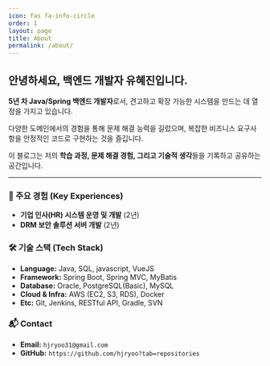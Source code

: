 ```yaml
---
icon: fas fa-info-circle
order: 1
layout: page
title: About
permalink: /about/
---
```



## 안녕하세요, 백엔드 개발자 유혜진입니다.

**5년 차 Java/Spring 백엔드 개발자**로서, 견고하고 확장 가능한 시스템을 만드는 데 열정을 가지고 있습니다. 

다양한 도메인에서의 경험을 통해 문제 해결 능력을 길렀으며, 복잡한 비즈니스 요구사항을 안정적인 코드로 구현하는 것을 즐깁니다.

이 블로그는 저의 **학습 과정, 문제 해결 경험, 그리고 기술적 생각**들을 기록하고 공유하는 공간입니다.

---

### 🚀 주요 경험 (Key Experiences)

*   **기업 인사(HR) 시스템 운영 및 개발** (2년)
*   **DRM 보안 솔루션 서버 개발** (2년)

### 🛠️ 기술 스택 (Tech Stack)

*   **Language:** Java, SQL, javascript, VueJS
*   **Framework:** Spring Boot, Spring MVC, MyBatis
*   **Database:** Oracle, PostgreSQL(Basic), MySQL
*   **Cloud & Infra:** AWS (EC2, S3, RDS), Docker
*   **Etc:** Git, Jenkins, RESTful API, Gradle, SVN

### 📬 Contact

*   **Email:** `hjryoo31@gmail.com`
*   **GitHub:** `https://github.com/hjryoo?tab=repositories`